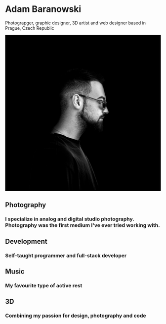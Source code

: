 # Adam Baranowski
Photograpger, graphic designer, 3D artist and web designer based in Prague, Czech Republic 

![img](profile.jpg)

## Photography
### I specialize in analog and digital studio photography. Photography was the first medium I've ever tried working with.

## Development
### Self-taught programmer and full-stack developer

## Music
### My favourite type of active rest

## 3D
### Combining my passion for design, photography and code
